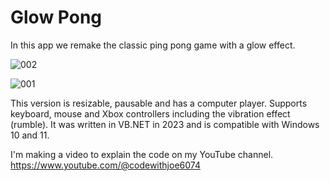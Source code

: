 # Glow Pong

In this app we remake the classic ping pong game with a glow effect.




![002](https://github.com/JoeLumbley/Glow-Pong/assets/77564255/b692ad93-1169-49cd-9c94-680bc3edc585)



![001](https://github.com/JoeLumbley/Glow-Pong/assets/77564255/18cd4ea2-ff2d-4dca-a543-cc0319421ae1)






This version is resizable, pausable and has a computer player.
Supports keyboard, mouse and Xbox controllers including the vibration effect (rumble).
It was written in VB.NET in 2023 and is compatible with Windows 10 and 11.



I'm making a video to explain the code on my YouTube channel.
https://www.youtube.com/@codewithjoe6074


